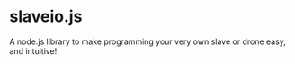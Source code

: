 # slaveio.js
A node.js library to make programming your very own slave or drone easy, and intuitive!
